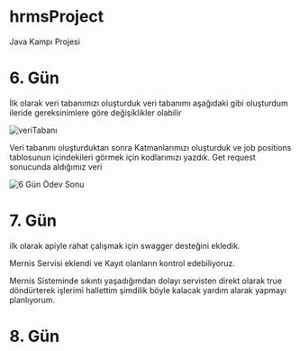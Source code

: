 # hrmsProject
Java Kampı Projesi


# 6. Gün 

İlk olarak veri tabanımızı oluşturduk veri tabanımı aşağıdaki gibi oluşturdum ileride gereksinimlere göre değişiklikler olabilir

![veriTabanı](https://user-images.githubusercontent.com/59138609/117873746-d011a800-b2a8-11eb-890f-93e12580a9a4.png)

Veri tabanını oluşturduktan sonra Katmanlarımızı oluşturduk ve job positions tablosunun içindekileri görmek için kodlarımızı yazdık. Get request sonucunda aldığımız veri

![6  Gün Ödev Sonu](https://user-images.githubusercontent.com/59138609/117873926-064f2780-b2a9-11eb-9bba-bc76122e5de1.png)


# 7. Gün 

ilk olarak apiyle rahat çalışmak için swagger desteğini ekledik.

Mernis Servisi eklendi ve Kayıt olanların kontrol edebiliyoruz.

Mernis Sisteminde sıkıntı yaşadığımdan dolayı servisten direkt olarak true döndürterek işlerimi hallettim şimdilik böyle kalacak yardım alarak yapmayı planlıyorum.

# 8. Gün

